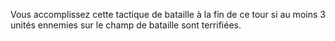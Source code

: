 Vous accomplissez cette
tactique de bataille à la fin de ce tour si au moins
3 unités ennemies sur le champ de bataille
sont terrifiées.
